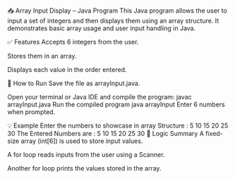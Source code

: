 📥 Array Input Display – Java Program
This Java program allows the user to input a set of integers and then displays them using an array structure. It demonstrates basic array usage and user input handling in Java.

✅ Features
Accepts 6 integers from the user.

Stores them in an array.

Displays each value in the order entered.

🚀 How to Run
Save the file as arrayInput.java.

Open your terminal or Java IDE and compile the program:
javac arrayInput.java
Run the compiled program
java arrayInput
Enter 6 numbers when prompted.

💡 Example
Enter the numbers to showcase in array Structure :
5
10
15
20
25
30
The Entered Numbers are :
5
10
15
20
25
30
🧠 Logic Summary
A fixed-size array (int[6]) is used to store input values.

A for loop reads inputs from the user using a Scanner.

Another for loop prints the values stored in the array.
